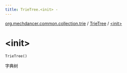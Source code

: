 ```yaml
---
title: TrieTree.<init> - 
---
```


[org.mechdancer.common.collection.trie](../index.html) / [TrieTree](index.html) / [&lt;init&gt;](./-init-.html)

# &lt;init&gt;

`TrieTree()`

字典树

